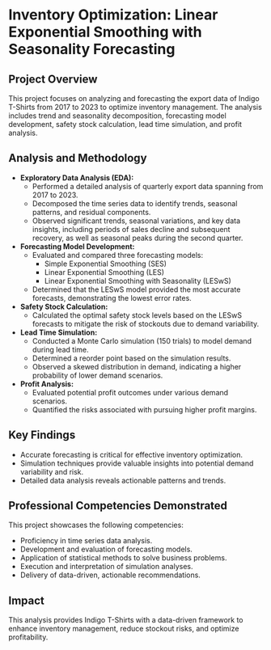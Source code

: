 # Inventory Optimization: Linear Exponential Smoothing with Seasonality Forecasting

## Project Overview

This project focuses on analyzing and forecasting the export data of Indigo T-Shirts from 2017 to 2023 to optimize inventory management. The analysis includes trend and seasonality decomposition, forecasting model development, safety stock calculation, lead time simulation, and profit analysis.

## Analysis and Methodology

* **Exploratory Data Analysis (EDA):**
    * Performed a detailed analysis of quarterly export data spanning from 2017 to 2023.
    * Decomposed the time series data to identify trends, seasonal patterns, and residual components.
    * Observed significant trends, seasonal variations, and key data insights, including periods of sales decline and subsequent recovery, as well as seasonal peaks during the second quarter.
* **Forecasting Model Development:**
    * Evaluated and compared three forecasting models:
        * Simple Exponential Smoothing (SES)
        * Linear Exponential Smoothing (LES)
        * Linear Exponential Smoothing with Seasonality (LESwS)
    * Determined that the LESwS model provided the most accurate forecasts, demonstrating the lowest error rates.
* **Safety Stock Calculation:**
    * Calculated the optimal safety stock levels based on the LESwS forecasts to mitigate the risk of stockouts due to demand variability.
* **Lead Time Simulation:**
    * Conducted a Monte Carlo simulation (150 trials) to model demand during lead time.
    * Determined a reorder point based on the simulation results.
    * Observed a skewed distribution in demand, indicating a higher probability of lower demand scenarios.
* **Profit Analysis:**
    * Evaluated potential profit outcomes under various demand scenarios.
    * Quantified the risks associated with pursuing higher profit margins.

## Key Findings

* Accurate forecasting is critical for effective inventory optimization.
* Simulation techniques provide valuable insights into potential demand variability and risk.
* Detailed data analysis reveals actionable patterns and trends.

## Professional Competencies Demonstrated

This project showcases the following competencies:

* Proficiency in time series data analysis.
* Development and evaluation of forecasting models.
* Application of statistical methods to solve business problems.
* Execution and interpretation of simulation analyses.
* Delivery of data-driven, actionable recommendations.

## Impact

This analysis provides Indigo T-Shirts with a data-driven framework to enhance inventory management, reduce stockout risks, and optimize profitability.